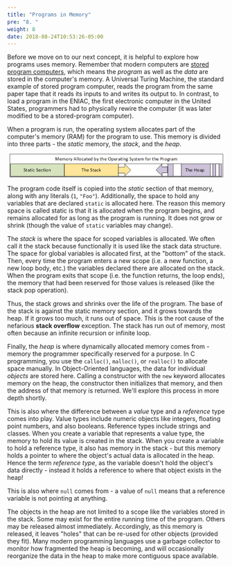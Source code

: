 ```yaml
---
title: "Programs in Memory"
pre: "8. "
weight: 8
date: 2018-08-24T10:53:26-05:00
---
```


Before we move on to our next concept, it is helpful to explore how programs uses memory. Remember that modern computers are [stored program computers](https://en.wikipedia.org/wiki/Stored-program_computer), which means the _program_ as well as the _data_ are stored in the computer's memory. A Universal Turing Machine, the standard example of stored program computer, reads the program from the same paper tape that it reads its inputs to and writes its output to. In contrast, to load a program in the ENIAC, the first electronic computer in the United States, programmers had to physically rewire the computer (it was later modified to be a stored-program computer). 

When a program is run, the operating system allocates part of the computer's memory (RAM) for the program to use. This memory is divided into three parts - the _static_ memory, the _stack_, and the _heap_. 

![A diagram of the memory allocated to a program](/images/1.1.8.1.png)

The program code itself is copied into the _static_ section of that memory, along with any literals (`1`, `"Foo"`). Additionally, the space to hold any variables that are declared `static` is allocated here.  The reason this memory space is called static is that it is allocated when the program begins, and remains allocated for as long as the program is running. It does not grow or shrink (though the value of `static` variables may change).

The _stack_ is where the space for scoped variables is allocated.  We often call it the stack because functionally it is used like the stack data structure. The space for global variables is allocated first, at the "bottom" of the stack. Then, every time the program enters a new scope (i.e. a new function, a new loop body, etc.) the variables declared there are allocated on the stack.  When the program exits that scope (i.e. the function returns, the loop ends), the memory that had been reserved for those values is released (like the stack pop operation).

Thus, the stack grows and shrinks over the life of the program. The base of the stack is against the static memory section, and it grows towards the heap.  If it grows too much, it runs out of space.  This is the root cause of the nefarious **stack overflow** exception. The stack has run out of memory, most often because an infinite recursion or infinite loop.

Finally, the _heap_ is where dynamically allocated memory comes from - memory the programmer specifically reserved for a purpose.  In C programming, you use the `calloc()`, `malloc()`, or `realloc()` to allocate space manually.  In Object-Oriented languages, the data for individual _objects_ are stored here.  Calling a constructor with the `new` keyword allocates memory on the heap, the constructor then initializes that memory, and then the address of that memory is returned.  We'll explore this process in more depth shortly.

This is also where the difference between a _value_ type and a _reference_ type comes into play.  Value types include numeric objects like integers, floating point numbers, and also booleans.  Reference types include strings and classes.  When you create a variable that represents a value type, the memory to hold its value is created in the stack.  When you create a variable to hold a reference type, it also has memory in the stack - but this memory holds a pointer to where the object's actual data is allocated in the heap.  Hence the term _reference type_, as the variable doesn't hold the object's data directly - instead it holds a reference to where that object exists in the heap!

This is also where `null` comes from - a value of `null` means that a reference variable is not pointing at anything.

The objects in the heap are not limited to a scope like the variables stored in the stack. Some may exist for the entire running time of the program.  Others may be released almost immediately. Accordingly, as this memory is released, it leaves "holes" that can be re-used for other objects (provided they fit). Many modern programming languages use a garbage collector to monitor how fragmented the heap is becoming, and will occasionally reorganize the data in the heap to make more contiguous space available.


